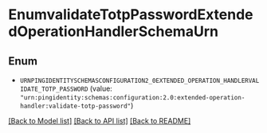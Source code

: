 # EnumvalidateTotpPasswordExtendedOperationHandlerSchemaUrn

## Enum


* `URNPINGIDENTITYSCHEMASCONFIGURATION2_0EXTENDED_OPERATION_HANDLERVALIDATE_TOTP_PASSWORD` (value: `"urn:pingidentity:schemas:configuration:2.0:extended-operation-handler:validate-totp-password"`)


[[Back to Model list]](../README.md#documentation-for-models) [[Back to API list]](../README.md#documentation-for-api-endpoints) [[Back to README]](../README.md)


